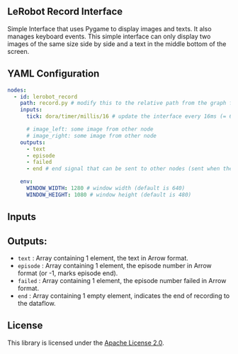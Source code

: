 ## LeRobot Record Interface

Simple Interface that uses Pygame to display images and texts. It also manages keyboard events.
This simple interface can only display two images of the same size side by side and a text in the middle bottom of the
screen.

## YAML Configuration

````YAML
nodes:
  - id: lerobot_record
    path: record.py # modify this to the relative path from the graph file to the client script
    inputs:
      tick: dora/timer/millis/16 # update the interface every 16ms (= 60fps)

      # image_left: some image from other node 
      # image_right: some image from other node
    outputs:
      - text
      - episode
      - failed
      - end # end signal that can be sent to other nodes (sent when the window is closed)

    env:
      WINDOW_WIDTH: 1280 # window width (default is 640) 
      WINDOW_HEIGHT: 1080 # window height (default is 480)
````

## Inputs

## Outputs:

- `text` : Array containing 1 element, the text in Arrow format.
- `episode` : Array containing 1 element, the episode number in Arrow format (or -1, marks episode end).
- `failed` : Array containing 1 element, the episode number failed in Arrow format.
- `end` : Array containing 1 empty element, indicates the end of recording to the dataflow.

## License

This library is licensed under the [Apache License 2.0](../../LICENSE).
